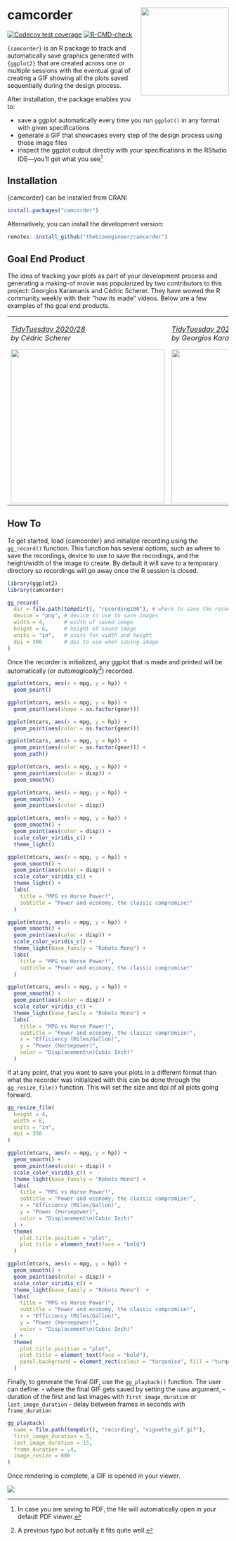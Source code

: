 
<!-- README.md is generated from README.Rmd. Please edit that file -->

# camcorder <img src='man/figures/logo.png' align="right" height="200" />

<!-- badges: start -->

[![Codecov test
coverage](https://codecov.io/gh/thebioengineer/camcorder/branch/main/graph/badge.svg)](https://app.codecov.io/gh/thebioengineer/camcorder?branch=main)
[![R-CMD-check](https://github.com/thebioengineer/camcorder/actions/workflows/R-CMD-check.yaml/badge.svg)](https://github.com/thebioengineer/camcorder/actions/workflows/R-CMD-check.yaml)
<!-- badges: end -->

`{camcorder}` is an R package to track and automatically save
graphics generated with `{ggplot2}` that are created across one or
multiple sessions with the eventual goal of creating a GIF showing all
the plots saved sequentially during the design process.

After installation, the package enables you to:

-   save a ggplot automatically every time you run `ggplot()` in any
    format with given specifications
-   generate a GIF that showcases every step of the design process using
    those image files
-   inspect the ggplot output directly with your specifications in the
    RStudio IDE—you’ll get what you see[^1]

## Installation

{camcorder} can be installed from CRAN:

``` r
install.packages("camcorder")
```

Alternatively, you can install the development version:

```r
remotes::install_github("thebioengineer/camcorder")
```

## Goal End Product

The idea of tracking your plots as part of your development process and
generating a making-of movie was popularized by two contributors to this
project: Georgios Karamanis and Cédric Scherer. They have wowed the R
community weekly with their “how its made” videos. Below are a few
examples of the goal end products.

<table>
<tr>
<td>
<p>
<i><a href = 'https://twitter.com/cedscherer/status/1281653392859820032'>TidyTuesday
2020/28</a><br>by Cédric Scherer</i>
</p>
<img src = "man/figures/cscherer_coffee_ratings.gif" height = "350">
</td>
<td>
<p>
<i><a href = 'https://mobile.twitter.com/geokaramanis/status/1248147973206413312'>TidyTuesday
2020/15</a><br>by Georgios Karamanis</i>
</p>
<img src = "man/figures/gkaramanis_tour_de_france.gif" height = "350">
</td>
</tr>
</table>

## How To

To get started, load {camcorder} and initialize recording using the
`gg_record()` function. This function has several options, such as where
to save the recordings, device to use to save the recordings, and the
height/width of the image to create. By default it will save to a
temporary directory so recordings will go away once the R session is
closed.

``` r
library(ggplot2)
library(camcorder)

gg_record(
  dir = file.path(tempdir(), "recording100"), # where to save the recording
  device = "png", # device to use to save images
  width = 4,      # width of saved image
  height = 6,     # height of saved image
  units = "in",   # units for width and height
  dpi = 300       # dpi to use when saving image
)
```

Once the recorder is initialized, any ggplot that is made and printed
will be automatically (or *automagically*[^2]) recorded.

``` r
ggplot(mtcars, aes(x = mpg, y = hp)) +
  geom_point()

ggplot(mtcars, aes(x = mpg, y = hp)) + 
  geom_point(aes(shape = as.factor(gear)))

ggplot(mtcars, aes(x = mpg, y = hp)) + 
  geom_point(aes(color = as.factor(gear)))

ggplot(mtcars, aes(x = mpg, y = hp)) + 
  geom_point(aes(color = as.factor(gear))) +
  geom_path()

ggplot(mtcars, aes(x = mpg, y = hp)) +
  geom_point(aes(color = disp)) +
  geom_smooth()

ggplot(mtcars, aes(x = mpg, y = hp)) +
  geom_smooth() +
  geom_point(aes(color = disp))

ggplot(mtcars, aes(x = mpg, y = hp)) + 
  geom_smooth() +
  geom_point(aes(color = disp)) +
  scale_color_viridis_c() +
  theme_light()

ggplot(mtcars, aes(x = mpg, y = hp)) + 
  geom_smooth() +
  geom_point(aes(color = disp)) +
  scale_color_viridis_c() +
  theme_light() +
  labs(
    title = "MPG vs Horse Power!",
    subtitle = "Power and economy, the classic compromise!"
  )

ggplot(mtcars, aes(x = mpg, y = hp)) + 
  geom_smooth() +
  geom_point(aes(color = disp)) +
  scale_color_viridis_c() +
  theme_light(base_family = "Roboto Mono") +
  labs(
    title = "MPG vs Horse Power!",
    subtitle = "Power and economy, the classic compromise!"
  )

ggplot(mtcars, aes(x = mpg, y = hp)) + 
  geom_smooth() +
  geom_point(aes(color = disp)) +
  scale_color_viridis_c() +
  theme_light(base_family = "Roboto Mono") +
  labs(
    title = "MPG vs Horse Power!",
    subtitle = "Power and economy, the classic compromise!", 
    x = "Efficiency (Miles/Gallon)",
    y = "Power (Horsepower)",
    color = "Displacement\n(Cubic Inch)"
  )
```

If at any point, that you want to save your plots in a different format
than what the recorder was initialized with this can be done through the
`gg_resize_film()` function. This will set the size and dpi of all plots
going forward.

``` r
gg_resize_film(
  height = 4,
  width = 6,
  units = "in",
  dpi = 350
)
```

``` r
ggplot(mtcars, aes(x = mpg, y = hp)) + 
  geom_smooth() +
  geom_point(aes(color = disp)) +
  scale_color_viridis_c() +
  theme_light(base_family = "Roboto Mono") +
  labs(
    title = "MPG vs Horse Power!",
    subtitle = "Power and economy, the classic compromise!", 
    x = "Efficiency (Miles/Gallon)",
    y = "Power (Horsepower)",
    color = "Displacement\n(Cubic Inch)"
  ) +
  theme(
    plot.title.position = "plot",
    plot.title = element_text(face = "bold")
  )

ggplot(mtcars, aes(x = mpg, y = hp)) + 
  geom_smooth() +
  geom_point(aes(color = disp)) +
  scale_color_viridis_c() +
  theme_light(base_family = "Roboto Mono")  +
  labs(
    title = "MPG vs Horse Power!",
    subtitle = "Power and economy, the classic compromise!", 
    x = "Efficiency (Miles/Gallon)",
    y = "Power (Horsepower)",
    color = "Displacement\n(Cubic Inch)"
  ) +
  theme(
    plot.title.position = "plot",
    plot.title = element_text(face = "bold"),
    panel.background = element_rect(colour = "turquoise", fill = "turquoise")
  )
```

Finally, to generate the final GIF, use the `gg_playback()` function.
The user can define: - where the final GIF gets saved by setting the
`name` argument, - duration of the first and last images with
`first_image_duration` or `last_image_duration` - delay between frames
in seconds with `frame_duration`

``` r
gg_playback(
  name = file.path(tempdir(), "recording", "vignette_gif.gif"),
  first_image_duration = 5,
  last_image_duration = 15,
  frame_duration = .4,
  image_resize = 800
)
```

Once rendering is complete, a GIF is opened in your viewer.

![](man/figures/vignette_gif.gif)

[^1]: In case you are saving to PDF, the file will automatically open in
    your default PDF viewer.

[^2]: A previous typo but actually it fits quite well.
